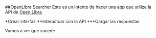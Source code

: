 ##OpenLibra Searcher
Este es un intento de hacer una app que utilize la API de [Open Libra](http://www.etnassoft.com/biblioteca/ "Open Libra")

*Crear interfaz
**Interactuar con la API
***Cargar las respuestas

Vamos a ver que sucede
